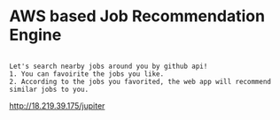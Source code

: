 # AWS based Job Recommendation Engine
```

Let's search nearby jobs around you by github api!
1. You can favoirite the jobs you like.
2. According to the jobs you favorited, the web app will recommend similar jobs to you.

```
http://18.219.39.175/jupiter
